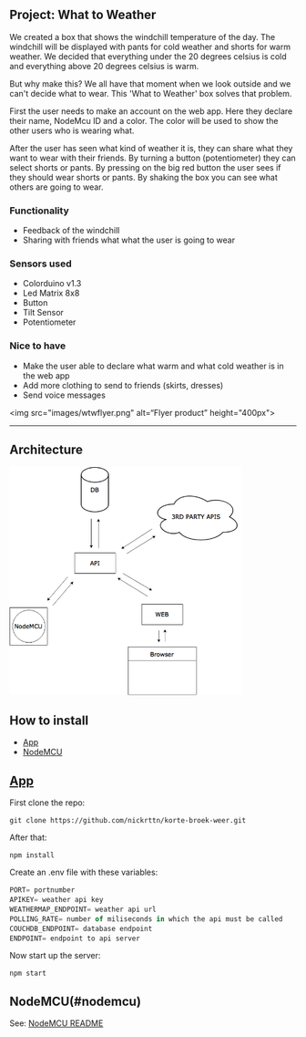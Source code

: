 ## Project: What to Weather
We created a box that shows the windchill temperature of the day. The windchill will be displayed with pants for cold weather and shorts for warm weather. We decided that everything under the 20 degrees celsius is cold and everything above 20 degrees celsius is warm. 

But why make this? We all have that moment when we look outside and we can't decide what to wear. This 'What to Weather' box solves that problem.

First the user needs to make an account on the web app. Here they declare their name, NodeMcu ID and a color. The color will be used to show the other users who is wearing what.

After the user has seen what kind of weather it is, they can share what they want to wear with their friends. By turning a button (potentiometer) they can select shorts or pants. By pressing on the big red button the user sees if they should wear shorts or pants. By shaking the box you can see what others are going to wear.


### Functionality
- Feedback of the windchill 
- Sharing with friends what what the user is going to wear

### Sensors used
- Colorduino v1.3
- Led Matrix 8x8
- Button
- Tilt Sensor
- Potentiometer

### Nice to have
- Make the user able to declare what warm and what cold weather is in the web app
- Add more clothing to send to friends (skirts, dresses)
- Send voice messages

<img src="images/wtwflyer.png" alt=“Flyer product” height="400px">

-----

## Architecture
<img src="images/architectureWTW.png" alt=“Architecture” height="400px">

## How to install
- [App](#app)
- [NodeMCU](#nodemcu)


## [App](#app)
First clone the repo:
```git
git clone https://github.com/nickrttn/korte-broek-weer.git
```

After that:
```git
npm install
```

Create an .env file with these variables:
```javascript
PORT= portnumber
APIKEY= weather api key
WEATHERMAP_ENDPOINT= weather api url
POLLING_RATE= number of miliseconds in which the api must be called
COUCHDB_ENDPOINT= database endpoint
ENDPOINT= endpoint to api server
```

Now start up the server:
```git
npm start
```

## NodeMCU(#nodemcu)
See: [NodeMCU README](https://github.com/nickrttn/korte-broek-weer/tree/master/arduino)
